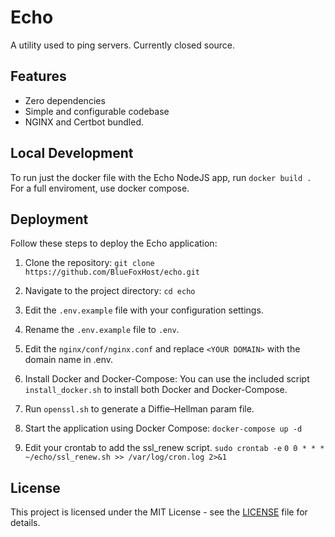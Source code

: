 # Echo

A utility used to ping servers. Currently closed source.

## Features

- Zero dependencies
- Simple and configurable codebase
- NGINX and Certbot bundled.

## Local Development

To run just the docker file with the Echo NodeJS app, run
`docker build .`
For a full enviroment, use docker compose.

## Deployment

Follow these steps to deploy the Echo application:

1. Clone the repository:
`git clone https://github.com/BlueFoxHost/echo.git`

2. Navigate to the project directory:
`cd echo`

3. Edit the `.env.example` file with your configuration settings.

4. Rename the `.env.example` file to `.env`.

5. Edit the `nginx/conf/nginx.conf` and replace `<YOUR DOMAIN>` with the domain name in .env.

6. Install Docker and Docker-Compose:
You can use the included script `install_docker.sh` to install both Docker and Docker-Compose.

7. Run `openssl.sh` to generate a Diffie–Hellman param file.

8. Start the application using Docker Compose:
`docker-compose up -d`

9. Edit your crontab to add the ssl_renew script.
`sudo crontab -e`
`0 0 * * * ~/echo/ssl_renew.sh >> /var/log/cron.log 2>&1`

## License

This project is licensed under the MIT License - see the [LICENSE](https://github.com/BlueFoxHost/echo/blob/production/LICENSE) file for details.
